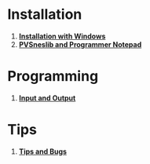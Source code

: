 # Installation #

  1. **[Installation with Windows](https://github.com/alekmaul/pvsneslib/wiki/Installation-with-Windows)**
  1. **[PVSneslib and Programmer Notepad](https://github.com/alekmaul/pvsneslib/wiki/PVSneslib-and-Programmer-Notepad)**

# Programming #
  1. **[Input and Output](https://github.com/alekmaul/pvsneslib/wiki/Input-and-Output)**

# Tips #
  1. **[Tips and Bugs](https://github.com/alekmaul/pvsneslib/wiki/Tips-and-Bugs)**
